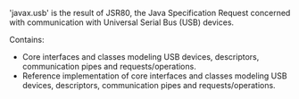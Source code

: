 'javax.usb' is the result of JSR80, the Java Specification Request concerned with
communication with Universal Serial Bus (USB) devices.

Contains:
 * Core interfaces and classes modeling USB devices, descriptors, communication pipes and requests/operations.
 * Reference implementation of core interfaces and classes modeling USB devices, descriptors, communication pipes and requests/operations.
